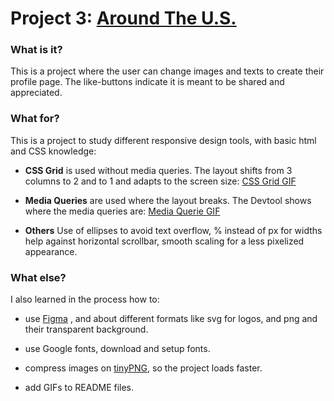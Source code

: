 # Project 3: [Around The U.S.](https://sari010101.github.io/se_project_aroundtheus/)

### What is it?

This is a project where the user can change images and texts to create their profile page.
The like-buttons indicate it is meant to be shared and appreciated.


### What for?

This is a project to study different responsive design tools, with basic html and CSS knowledge:
* __CSS Grid__ is used without media queries. 
The layout shifts from 3 columns to 2 and to 1 and adapts to the screen size:
[CSS Grid GIF](https://github.com/Sari010101/se_project_aroundtheus/blob/main/Grid.gif)

* __Media Queries__ are used where the layout breaks. 
The Devtool shows where the media queries are:
[Media Querie GIF](https://github.com/Sari010101/se_project_aroundtheus/blob/main/mediaqueries.gif)

* __Others__
Use of ellipses to avoid text overflow, % instead of px for widths help against horizontal scrollbar, smooth scaling for a less pixelized appearance.


### What else?

I also learned in the process how to:
* use [Figma](https://www.figma.com/file/ii4xxsJ0ghevUOcssTlHZv/Sprint-3%3A-Around-the-US?node-id=0%3A1)  ,
and about different formats like svg for logos, and png and their transparent background.

* use Google fonts, download and setup fonts.

* compress images on [tinyPNG](https://tinypng.com/), so the project loads faster. 

* add GIFs to README files.
